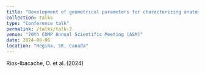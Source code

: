 ```yaml
---
title: "Development of geometrical parameters for characterizing anatomical alterations in head and neck cancer patients and evaluating radiotherapy replannin"
collection: talks
type: "Conference talk"
permalink: /talks/talk-2
venue: "70th COMP Annual Scientific Meeting (ASM)"
date: 2024-06-06
location: "Regina, SK, Canada"
---
```


Rios-Ibacache, O. et al. (2024)
